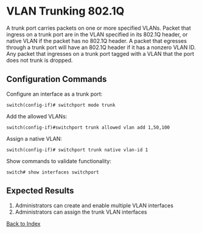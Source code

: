 # VLAN Trunking 802.1Q

A trunk port carries packets on one or more specified VLANs. Packet that ingress on a trunk port are in the VLAN specified in its 802.1Q header, or native VLAN if the packet has no 802.1Q header. A packet that egresses through a trunk port will have an 802.1Q header if it has a nonzero VLAN ID. Any packet that ingresses on a trunk port tagged with a VLAN that the port does not trunk is dropped.

## Configuration Commands

Configure an interface as a trunk port:

```
switch(config-if)# switchport mode trunk
```

Add the allowed VLANs:

```
switch(config-if)#switchport trunk allowed vlan add 1,50,100
```

Assign a native VLAN:

```
switch(config-if)# switchport trunk native vlan-id 1
```

Show commands to validate functionality:

```
switch# show interfaces switchport
```

## Expected Results

1. Administrators can create and enable multiple VLAN interfaces
2. Administrators can assign the trunk VLAN interfaces


[Back to Index](index.md)
